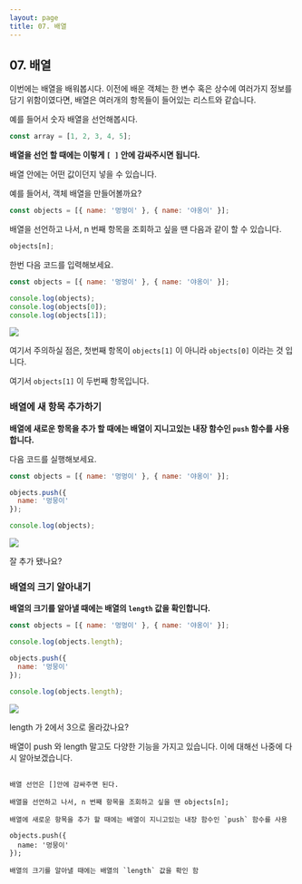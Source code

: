 ```yaml
---
layout: page
title: 07. 배열
---
```


## 07. 배열

이번에는 배열을 배워봅시다. 이전에 배운 객체는 한 변수 혹은 상수에 여러가지 정보를 담기 위함이였다면, 배열은 여러개의 항목들이 들어있는 리스트와 같습니다.

예를 들어서 숫자 배열을 선언해봅시다.

```javascript
const array = [1, 2, 3, 4, 5];
```

**배열을 선언 할 때에는 이렇게 `[ ]` 안에 감싸주시면 됩니다.**

배열 안에는 어떤 값이던지 넣을 수 있습니다.

예를 들어서, 객체 배열을 만들어볼까요?

```javascript
const objects = [{ name: '멍멍이' }, { name: '야옹이' }];
```

배열을 선언하고 나서, n 번째 항목을 조회하고 싶을 땐 다음과 같이 할 수 있습니다.

```javascript
objects[n];
```

한번 다음 코드를 입력해보세요.

```javascript
const objects = [{ name: '멍멍이' }, { name: '야옹이' }];

console.log(objects);
console.log(objects[0]);
console.log(objects[1]);
```

![](https://i.imgur.com/SlGd9Eg.png)

여기서 주의하실 점은, 첫번째 항목이 `objects[1]` 이 아니라 `objects[0]` 이라는 것 입니다.

여기서 `objects[1]` 이 두번째 항목입니다.

### 배열에 새 항목 추가하기

**배열에 새로운 항목을 추가 할 때에는 배열이 지니고있는 내장 함수인 `push` 함수를 사용합니다.**

다음 코드를 실행해보세요.

```javascript
const objects = [{ name: '멍멍이' }, { name: '야옹이' }];

objects.push({
  name: '멍뭉이'
});

console.log(objects);
```

![](https://i.imgur.com/6LxRfMz.png)

잘 추가 됐나요?

### 배열의 크기 알아내기

**배열의 크기를 알아낼 때에는 배열의 `length` 값을 확인합니다.**

```javascript
const objects = [{ name: '멍멍이' }, { name: '야옹이' }];

console.log(objects.length);

objects.push({
  name: '멍뭉이'
});

console.log(objects.length);
```

![](https://i.imgur.com/DarnroZ.png)

length 가 2에서 3으로 올라갔나요?

배열이 push 와 length 말고도 다양한 기능을 가지고 있습니다. 이에 대해선 나중에 다시 알아보겠습니다.


```

배열 선언은 []안에 감싸주면 된다.

배열을 선언하고 나서, n 번째 항목을 조회하고 싶을 땐 objects[n];

배열에 새로운 항목을 추가 할 때에는 배열이 지니고있는 내장 함수인 `push` 함수를 사용

objects.push({
  name: '멍뭉이'
});

배열의 크기를 알아낼 때에는 배열의 `length` 값을 확인 함

```